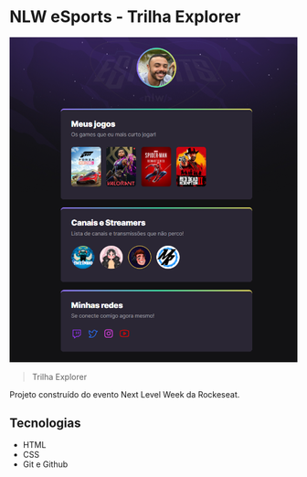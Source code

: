 # NLW eSports - Trilha Explorer

![preview](./.github/preview.png)

> Trilha Explorer

Projeto construído do evento Next Level Week da Rockeseat.



## Tecnologias

- HTML
- CSS
- Git e Github

